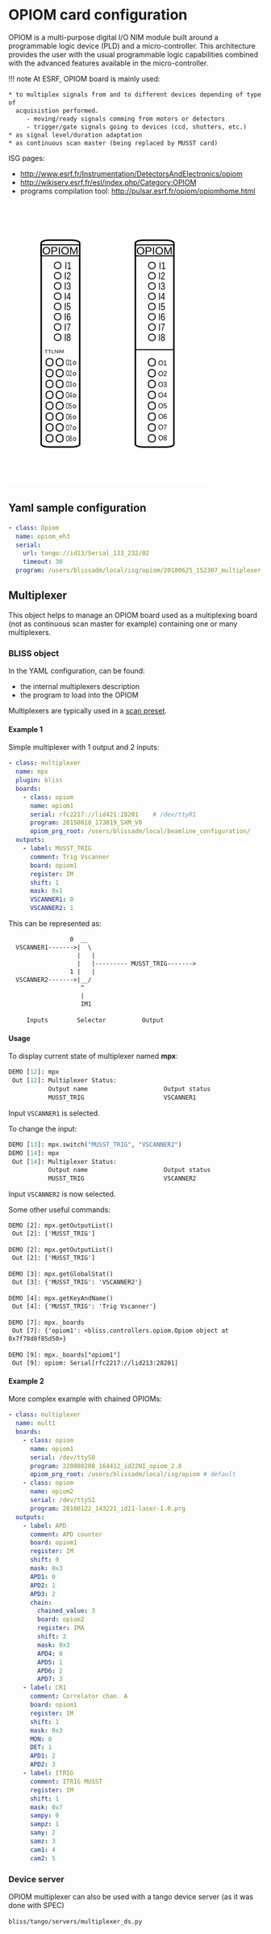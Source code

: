 # OPIOM card configuration

OPIOM is a multi-purpose digital I/O NIM module built around a programmable
logic device (PLD) and a micro-controller. This architecture provides the user
with the usual programmable logic capabilities combined with the advanced
features available in the micro-controller.

!!! note
    At ESRF, OPIOM board is mainly used:

    * to multiplex signals from and to different devices depending of type of
      acquisistion performed.
         - moving/ready signals comming from motors or detectors
         - trigger/gate signals going to devices (ccd, shutters, etc.)
    * as signal level/duration adaptation
    * as continuous scan master (being replaced by MUSST card)

ISG pages:

* http://www.esrf.fr/Instrumentation/DetectorsAndElectronics/opiom
* http://wikiserv.esrf.fr/esl/index.php/Category:OPIOM
* programs compilation tool: http://pulsar.esrf.fr/opiom/opiomhome.html

![Screenshot](img/opiom_paths.svg)

## Yaml sample configuration

```YAML
- class: Opiom
  name: opiom_eh3
  serial:
    url: tango://id13/Serial_133_232/02
    timeout: 30
  program: /users/blissadm/local/isg/opiom/20180625_152307_multiplexer-eh3
```

## Multiplexer

This object helps to manage an OPIOM board used as a multiplexing board (not as
continuous scan master for example) containing one or many multiplexers.


### BLISS object

In the YAML configuration, can be found:

* the internal multiplexers description
* the program to load into the OPIOM

Multiplexers are typically used in a [scan preset](scan_default.md#using-presets-to-customize-a-scan).



#### Example 1

Simple multiplexer with 1 output and 2 inputs:
```yaml
- class: multiplexer
  name: mpx
  plugin: bliss
  boards:
    - class: opiom
      name: opiom1
      serial: rfc2217://lid421:28201    # /dev/ttyR1
      program: 20150818_173019_SXM_V0
      opiom_prg_root: /users/blissadm/local/beamline_configuration/
  outputs:
    - label: MUSST_TRIG
      comment: Trig Vscanner
      board: opiom1
      register: IM
      shift: 1
      mask: 0x1
      VSCANNER1: 0
      VSCANNER2: 1
```

This can be represented as:
```
                 0  __
  VSCANNER1------->|  \
                   |   |
                   |   |--------- MUSST_TRIG------->
                 1 |   |
  VSCANNER2------->|__/
                    ^
                    |
                    IM1

     Inputs        Selector          Output
```


#### Usage

To display current state of multiplexer named **mpx**:
```python
DEMO [12]: mpx
 Out [12]: Multiplexer Status:
           Output name                     Output status
           MUSST_TRIG                      VSCANNER1
```

Input `VSCANNER1` is selected.

To change the input:
```python
DEMO [13]: mpx.switch("MUSST_TRIG", "VSCANNER2")
DEMO [14]: mpx
 Out [14]: Multiplexer Status:
           Output name                     Output status
           MUSST_TRIG                      VSCANNER2

```
Input `VSCANNER2` is now selected.

Some other useful commands:
```
DEMO [2]: mpx.getOutputList()
 Out [2]: ['MUSST_TRIG']

DEMO [2]: mpx.getOutputList()
 Out [2]: ['MUSST_TRIG']

DEMO [3]: mpx.getGlobalStat()
 Out [3]: {'MUSST_TRIG': 'VSCANNER2'}

DEMO [4]: mpx.getKeyAndName()
 Out [4]: {'MUSST_TRIG': 'Trig Vscanner'}

DEMO [7]: mpx._boards
 Out [7]: {'opiom1': <bliss.controllers.opiom.Opiom object at 0x7f78d8f85d50>}

DEMO [9]: mpx._boards["opiom1"]
 Out [9]: opiom: Serial[rfc2217://lid213:28201]
```

#### Example 2

More complex example with chained OPIOMs:

```yaml
- class: multiplexer
  name: mult1
  boards:
    - class: opiom
      name: opiom1
      serial: /dev/ttyS0
      program: 220080208_164412_id22NI_opiom_2.8
      opiom_prg_root: /users/blissadm/local/isg/opiom # default
    - class: opiom
      name: opiom2
      serial: /dev/ttyS1
      program: 20100122_143221_id11-laser-1.0.prg
  outputs:
    - label: APD
      comment: APD counter
      board: opiom1
      register: IM
      shift: 0
      mask: 0x3
      APD1: 0
      APD2: 1
      APD3: 2
      chain:
        chained_value: 3
        board: opiom2
        register: IMA
        shift: 2
        mask: 0x3
        APD4: 0
        APD5: 1
        APD6: 2
        APD7: 3
    - label: CR1
      comment: Correlator chan. A
      board: opiom1
      register: IM
      shift: 1
      mask: 0x3
      MON: 0
      DET: 1
      APD1: 2
      APD2: 3
    - label: ITRIG
      comment: ITRIG MUSST
      register: IM
      shift: 1
      mask: 0x7
      sampy: 0
      sampz: 1
      samy: 2
      samz: 3
      cam1: 4
      cam2: 5
```



### Device server

OPIOM multiplexer can also be used with a tango device server (as it was done
with SPEC)

`bliss/tango/servers/multiplexer_ds.py`

